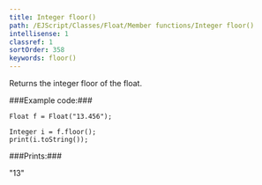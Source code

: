 ```yaml
---
title: Integer floor()
path: /EJScript/Classes/Float/Member functions/Integer floor()
intellisense: 1
classref: 1
sortOrder: 358
keywords: floor()
---
```


Returns the integer floor of the float.



###Example code:###


    Float f = Float("13.456");
    
    Integer i = f.floor();
    print(i.toString());
    



###Prints:###

"13"


